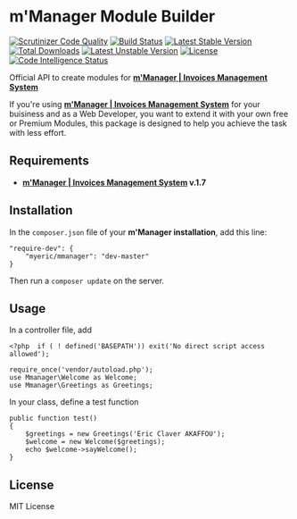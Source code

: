# m'Manager Module Builder
[![Scrutinizer Code Quality](https://scrutinizer-ci.com/g/myEric/mmanager/badges/quality-score.png?b=master)](https://scrutinizer-ci.com/g/myEric/mmanager/?branch=master)
[![Build Status](https://travis-ci.org/myEric/mmanager.svg?branch=master)](https://travis-ci.org/myEric/mmanager)
[![Latest Stable Version](https://poser.pugx.org/myeric/mmanager/v/stable.svg)](https://packagist.org/packages/myeric/mmanager) [![Total Downloads](https://poser.pugx.org/myeric/mmanager/downloads.svg)](https://travis-ci.org/myEric/mmanager)
[![Latest Unstable Version](https://poser.pugx.org/myeric/mmanager/v/unstable.svg)](https://packagist.org/packages/myeric/mmanager) [![License](https://poser.pugx.org/myeric/mmanager/license.svg)](https://packagist.org/packages/myeric/mmanager)
[![Code Intelligence Status](https://scrutinizer-ci.com/g/myEric/mmanager/badges/code-intelligence.svg?b=master)](https://scrutinizer-ci.com/code-intelligence)

Official API to create modules for **[m'Manager | Invoices Management System](https://codecanyon.net/item/mmanager-invoices-management-system/19866435?s_rank=1)**

If you're using **[m'Manager | Invoices Management System](https://codecanyon.net/item/mmanager-invoices-management-system/19866435?s_rank=1)** for your buisiness and as a Web Developer, you want to extend it with your own free or Premium Modules, this package is designed to help you achieve the task with less effort.

## Requirements
* **[m'Manager | Invoices Management System](https://codecanyon.net/item/mmanager-invoices-management-system/19866435?s_rank=1) v.1.7**

## Installation
In the `composer.json` file of your **m'Manager installation**, add this line:
```
"require-dev": {
	"myeric/mmanager": "dev-master"
}
```

Then run a `composer update` on the server.

## Usage
In a controller file, add

```
<?php  if ( ! defined('BASEPATH')) exit('No direct script access allowed');

require_once('vendor/autoload.php');
use Mmanager\Welcome as Welcome;
use Mmanager\Greetings as Greetings;

```

In your class, define a test function

```
public function test()
{
	$greetings = new Greetings('Eric Claver AKAFFOU');
	$welcome = new Welcome($greetings);
	echo $welcome->sayWelcome();
}

```

## License
MIT License